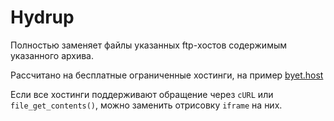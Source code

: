 # Hydrup

Полностью заменяет файлы указанных ftp-хостов содержимым указанного архива.

Рассчитано на бесплатные ограниченные хостинги, на пример [byet.host](http://byet.host)

Если все хостинги поддерживают обращение через `cURL` или `file_get_contents()`, можно заменить отрисовку `iframe` на них.
